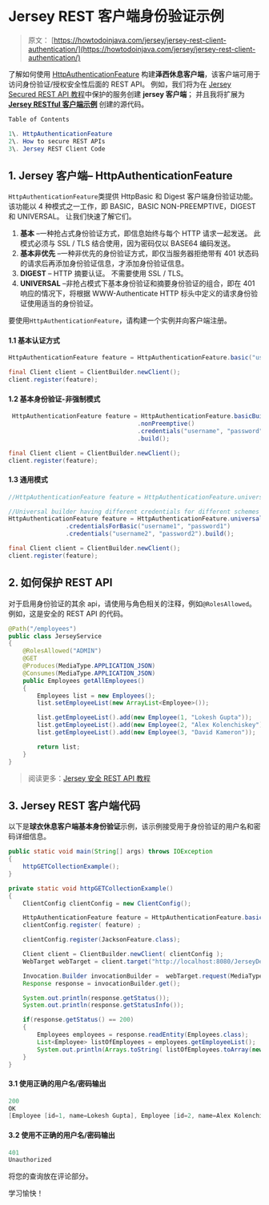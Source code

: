 # Jersey REST 客户端身份验证示例

> 原文： [https://howtodoinjava.com/jersey/jersey-rest-client-authentication/](https://howtodoinjava.com/jersey/jersey-rest-client-authentication/)

了解如何使用 [HttpAuthenticationFeature](https://github.com/jersey/jersey/blob/master/core-client/src/main/java/org/glassfish/jersey/client/authentication/HttpAuthenticationFeature.java) 构建**泽西休息客户端**，该客户端可用于访问身份验证/授权安全性后面的 REST API。 例如，我们将为在 [Jersey Secured REST API 教程](//howtodoinjava.com/jersey/jersey-rest-security/)中保护的服务创建 **jersey 客户端**； 并且我将扩展为 [**Jersey RESTful 客户端示例**](//howtodoinjava.com/jersey/jersey-restful-client-examples/) 创建的源代码。

```java
Table of Contents

1\. HttpAuthenticationFeature
2\. How to secure REST APIs
3\. Jersey REST Client Code
```

## 1\. Jersey 客户端– HttpAuthenticationFeature

`HttpAuthenticationFeature`类提供 HttpBasic 和 Digest 客户端身份验证功能。 该功能以 4 种模式之一工作，即 BASIC，BASIC NON-PREEMPTIVE，DIGEST 和 UNIVERSAL。 让我们快速了解它们。

1.  **基本** –一种抢占式身份验证方式，即信息始终与每个 HTTP 请求一起发送。 此模式必须与 SSL / TLS 结合使用，因为密码仅以 BASE64 编码发送。
2.  **基本非优先** –一种非优先的身份验证方式，即仅当服务器拒绝带有 401 状态码的请求后再添加身份验证信息，才添加身份验证信息。
3.  **DIGEST** – HTTP 摘要认证。 不需要使用 SSL / TLS。
4.  **UNIVERSAL** –非抢占模式下基本身份验证和摘要身份验证的组合，即在 401 响应的情况下，将根据 WWW-Authenticate HTTP 标头中定义的请求身份验证使用适当的身份验证。

要使用`HttpAuthenticationFeature`，请构建一个实例并向客户端注册。

#### 1.1 基本认证方式

```java
HttpAuthenticationFeature feature = HttpAuthenticationFeature.basic("username", "password");

final Client client = ClientBuilder.newClient();
client.register(feature);

```

#### 1.2 基本身份验证-非强制模式

```java
 HttpAuthenticationFeature feature = HttpAuthenticationFeature.basicBuilder()
     								.nonPreemptive()
     								.credentials("username", "password")
     								.build();

final Client client = ClientBuilder.newClient();
client.register(feature);

```

#### 1.3 通用模式

```java
//HttpAuthenticationFeature feature = HttpAuthenticationFeature.universal("username", "password");

//Universal builder having different credentials for different schemes
HttpAuthenticationFeature feature = HttpAuthenticationFeature.universalBuilder()
				.credentialsForBasic("username1", "password1")
				.credentials("username2", "password2").build();

final Client client = ClientBuilder.newClient();
client.register(feature);

```

## 2\. 如何保护 REST API

对于启用身份验证的其余 api，请使用与角色相关的注释，例如`@RolesAllowed`。 例如，这是安全的 REST API 的代码。

```java
@Path("/employees")
public class JerseyService 
{
	@RolesAllowed("ADMIN")
	@GET
	@Produces(MediaType.APPLICATION_JSON)
	@Consumes(MediaType.APPLICATION_JSON)
	public Employees getAllEmployees() 
	{
		Employees list = new Employees();
		list.setEmployeeList(new ArrayList<Employee>());

		list.getEmployeeList().add(new Employee(1, "Lokesh Gupta"));
		list.getEmployeeList().add(new Employee(2, "Alex Kolenchiskey"));
		list.getEmployeeList().add(new Employee(3, "David Kameron"));

		return list;
	}
}

```

> 阅读更多：[Jersey 安全 REST API 教程](//howtodoinjava.com/jersey/jersey-rest-security/)

## 3\. Jersey REST 客户端代码

以下是**球衣休息客户端基本身份验证**示例，该示例接受用于身份验证的用户名和密码详细信息。

```java
public static void main(String[] args) throws IOException 
{
	httpGETCollectionExample();
}

private static void httpGETCollectionExample() 
{
	ClientConfig clientConfig = new ClientConfig();

	HttpAuthenticationFeature feature = HttpAuthenticationFeature.basic("howtodoinjava", "password");
	clientConfig.register( feature) ;

	clientConfig.register(JacksonFeature.class);

	Client client = ClientBuilder.newClient( clientConfig );
	WebTarget webTarget = client.target("http://localhost:8080/JerseyDemos/rest").path("employees");

	Invocation.Builder invocationBuilder =	webTarget.request(MediaType.APPLICATION_JSON);
	Response response = invocationBuilder.get();

	System.out.println(response.getStatus());
	System.out.println(response.getStatusInfo());

	if(response.getStatus() == 200)
	{
		Employees employees = response.readEntity(Employees.class);
		List<Employee> listOfEmployees = employees.getEmployeeList();
		System.out.println(Arrays.toString( listOfEmployees.toArray(new Employee[listOfEmployees.size()]) ));
	}
}

```

#### 3.1 使用正确的用户名/密码输出

```java
200
OK
[Employee [id=1, name=Lokesh Gupta], Employee [id=2, name=Alex Kolenchiskey], Employee [id=3, name=David Kameron]]

```

#### 3.2 使用不正确的用户名/密码输出

```java
401
Unauthorized

```

将您的查询放在评论部分。

学习愉快！